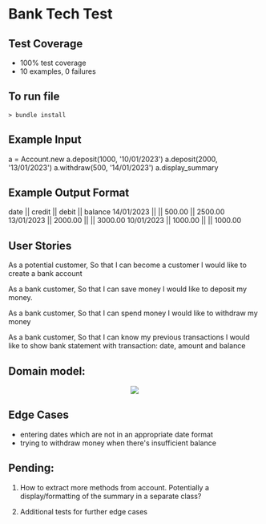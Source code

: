 # Bank Tech Test

## Test Coverage

- 100% test coverage
- 10 examples, 0 failures

## To run file

```
> bundle install

```

## Example Input

a = Account.new
a.deposit(1000, '10/01/2023')
a.deposit(2000, '13/01/2023')
a.withdraw(500, '14/01/2023')
a.display_summary

## Example Output Format

date || credit || debit || balance
14/01/2023 || || 500.00 || 2500.00
13/01/2023 || 2000.00 || || 3000.00
10/01/2023 || 1000.00 || || 1000.00

## User Stories

As a potential customer,
So that I can become a customer
I would like to create a bank account

As a bank customer,
So that I can save money
I would like to deposit my money.

As a bank customer,
So that I can spend money
I would like to withdraw my money

As a bank customer,
So that I can know my previous transactions
I would like to show bank statement with transaction: date, amount and balance

## Domain model:

<p style="text-align: center">
  <img src="https://i.imgur.com/yjSwiEN.jpg">
</p>

## Edge Cases

- entering dates which are not in an appropriate date format
- trying to withdraw money when there's insufficient balance

## Pending:

1. How to extract more methods from account. Potentially a display/formatting of the summary in a separate class?

2. Additional tests for further edge cases
